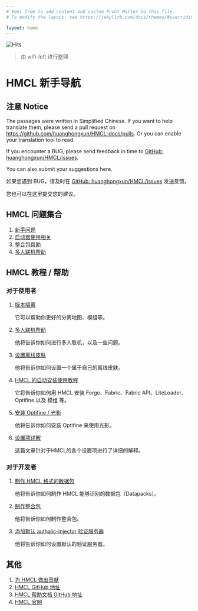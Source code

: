 ```yaml
---
# Feel free to add content and custom Front Matter to this file.
# To modify the layout, see https://jekyllrb.com/docs/themes/#overriding-theme-defaults

layout: home
---
```


![Hits](https://hits.seeyoufarm.com/api/count/incr/badge.svg?url=https%3A%2F%2Fdocs.hmcl.net&count_bg=%233E4245&title_bg=%233E4245&icon=&icon_color=%23E7E7E7&title=%F0%9F%91%80&edge_flat=false)

> 由 wifi-left 进行整理

# HMCL 新手导航

## 注意 Notice

The passages were written in Simplified Chinese. If you want to help translate them, please send a pull request on https://github.com/huanghongxun/HMCL-docs/pulls. Or you can enable your translation tool to read.

If you encounter a BUG, please send feedback in time to [GitHub: huanghongxun/HMCL/issues](http://github.com/huanghongxun/HMCL/issues).

You can also submit your suggestions here.

如果您遇到 BUG，请及时在 [GitHub: huanghongxun/HMCL/issues](http://github.com/huanghongxun/HMCL/issues) 发送反馈。

您也可以在这里提交您的建议。

## HMCL 问题集合

1. [新手问题](/faq.html)
1. [启动器使用相关](/launcher/)
2. [整合包帮助](/modpack/)
2. [多人联机帮助](/multiplayer/)

## HMCL 教程 / 帮助

### 对于使用者

1. [版本隔离](/_launcher/global-version-isolation.html)

   它可以帮助你更好的分离地图、模组等。

2. [多人联机帮助](/multiplayer)

   他将告诉你如何进行多人联机，以及一些问题。

3. [设置离线皮肤](/launcher/offline-skin.html)

   他将告诉你如何设置一个属于自己的离线皮肤。

4. [HMCL 的自动安装使用教程](/launcher/auto-installing.html)

   它将告诉你如何用 HMCL 安装 Forge、Fabric、Fabric API、LiteLoader、Optifine 以及 模组 等。

5. [安装 Optifine / 光影](/launcher/optifine.html)

   他将告诉你如何安装 Optifine 来使用光影。

6. [设置项详解](/launcher/set-item-details.html)

   这篇文章针对于HMCL的各个设置项进行了详细的解释。

### 对于开发者

1. [制作 HMCL 格式的数据包](/launcher/datapack.html)

   他将告诉你如何制作 HMCL 能够识别的数据包（Datapacks）。

2. [制作整合包](/modpack/serverpack.html)

   他将告诉你如何制作整合包。

3. [添加默认 authalic-injector 验证服务器](/launcher/authlib-injector.html)

   他将告诉你如何设置默认的验证服务器。

## 其他

1. [为 HMCL 做出贡献](/contribution.html)
2. [HMCL GitHub 地址](http://github.com/huanghongxun/HMCL)
3. [HMCL 帮助文档 GitHub 地址](http://github.com/huanghongxun/HMCL-docs)
4. [HMCL 官网](http://hmcl.huangyuhui.net)
